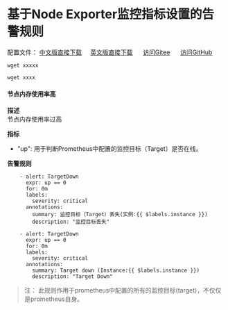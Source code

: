 # 基于Node Exporter监控指标设置的告警规则
配置文件： [中文版直接下载](www.baidu.com) &nbsp;&nbsp;&nbsp;&nbsp;[英文版直接下载](www.baidu.com) &nbsp;&nbsp;&nbsp;&nbsp; [访问Gitee](https://gitee.com/aniseed/prometheus-alerts) &nbsp;&nbsp;&nbsp;&nbsp; [访问GitHub](www.baidu.com)

```
wget xxxxx
```
```En
wget xxxx
```

#### 节点内存使用率高  
**描述**  
节点内存使用率过高 

**指标**   

- "up": 用于判断Prometheus中配置的监控目标（Target）是否在线。   
  
**告警规则**   

```
    - alert: TargetDown
      expr: up == 0
      for: 0m
      labels:
        severity: critical
      annotations:
        summary: 监控目标（Target）丢失(实例:{{ $labels.instance }})
        description: "监控目标丢失"

```
```En
    - alert: TargetDown
      expr: up == 0
      for: 0m
      labels:
        severity: critical
      annotations:
        summary: Target down (Instance:{{ $labels.instance }})
        description: "Target Down"
```
> 注： 此规则作用于prometheus中配置的所有的监控目标(target)，不仅仅是prometheus自身。
